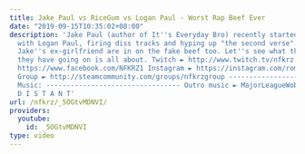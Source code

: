 ```yaml
---
title: Jake Paul vs RiceGum vs Logan Paul - Worst Rap Beef Ever
date: "2019-09-15T10:35:02+08:00"
description: 'Jake Paul (author of It''s Everyday Bro) recently started fake beef
  with Logan Paul, firing diss tracks and hyping up "the second verse". RiceGum and
  Jake''s ex-girlfriend are in on the fake beef too. Let''s see what the genius scheme
  they have going on is all about. Twitch ► http://www.twitch.tv/nfkrz Facebook ►
  https://www.facebook.com/NFKRZ1 Instagram ► https://instagram.com/roman_nfkrz/ Steam
  Group ► http://steamcommunity.com/groups/nfkrzgroup ---------------------------------
  Music: --------------------------------- Outro music ► MajorLeagueWobs/Holder -
  D I S T A N T'
url: /nfkrz/_5OGtvMDNVI/
providers:
  youtube:
    id: _5OGtvMDNVI
type: video
---
```

